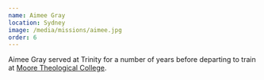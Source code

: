 ```yaml
---
name: Aimee Gray
location: Sydney
image: /media/missions/aimee.jpg
order: 6
---
```


Aimee Gray served at Trinity for a number of years before departing to train
at [Moore Theological College](https://moore.edu.au/).
